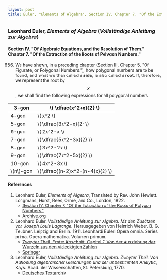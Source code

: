 ```yaml
---
layout: post
title: Euler, "Elements of Algebra", Section IV, Chapter 7. "Of the Extraction of the Roots of Polygon Numbers."
---
```


### Leonhard Euler, *Elements of Algebra* (*Vollständige Anleitung zur Algebra*)

#### Section IV. "Of Algebraic Equations, and the Resolution of Them." Chapter 7. "Of the Extraction of the Roots of Polygon Numbers."

656. We have shewn, in a preceding chapter (Section III, Chapter 5. "Of Figurate, or Polygonal Numbers."), how
polygonal numbers are to be found; and what we then called
a **side**, is also called a **root**. If, therefore, we represent the
root by $$x$$, we shall find the following expressions for all
polygonal numbers

<table>
<thead>
  <tr>
    <th>3-gon</th>
    <th>\( \dfrac{x^2+x}{2} \)</th>
  </tr>
</thead>
<tbody>
  <tr>
    <td>4-gon</td>
    <td>\( x^2 \)</td>
  </tr>
  <tr>
    <td>5-gon</td>
    <td>\( \dfrac{3x^2-x}{2} \)</td>
  </tr>
  <tr>
    <td>6-gon</td>
    <td>\( 2x^2-x \)</td>
  </tr>
  <tr>
    <td>7-gon</td>
    <td>\( \dfrac{5x^2-3x}{2} \)</td>
  </tr>
  <tr>
    <td>8-gon</td>
    <td>\( 3x^2-2x \)</td>
  </tr>
  <tr>
    <td>9-gon</td>
    <td>\( \dfrac{7x^2-5x}{2} \)</td>
  </tr>
  <tr>
    <td>10-gon</td>
    <td>\( 4x^2-3x \)</td>
  </tr>
  <tr>
    <td>\(n\)-gon</td>
    <td>\( \dfrac{(n-2)x^2-(n-4)x}{2} \)</td>
  </tr>
</tbody>
</table>

#### References

1. Leonhard Euler, *Elements of Algebra*, Translated by Rev. John Hewlett. Longmans, Hurst, Rees, Orme, and Co., London, 1822.
    - [Section IV. Chapter 7. "Of the Extraction of the Roots of Polygon Numbers."](/assets/euler/en/IV-7.pdf)
    - [Archive.org](https://archive.org/details/elementsofalgebr00euleuoft/)
3. Leonhard Euler. *Vollständige Anleitung zur Algebra. Mit den Zusätzen von Joseph Louis Lagrange.* Herausgegeben von Heinrich Weber. B. G. Teubner. Leipzig and Berlin. 1911. Leonhardi Euleri Opera omnia. Series prima. Opera mathematica. Volumen primum.
    - [Zweyter Theil. Erster Abschnitt. Capitel 7. Von der Ausziehung der Wurzeln aus den vieleckigten Zahlen](/assets/euler/de/II-I-7.pdf)
    - [Springer](https://link.springer.com/book/9783764314002)
2. Leonhard Euler, *Vollständige Anleitung zur Algebra. Zweyter Theil. Von Auflösung algebraischer Gleichungen und der unbestimmten Analytic*, Kays. Acad. der Wissenschaften, St. Petersburg, 1770.
    - [Deutsches Textarchiv](https://www.deutschestextarchiv.de/euler_algebra02_1770)